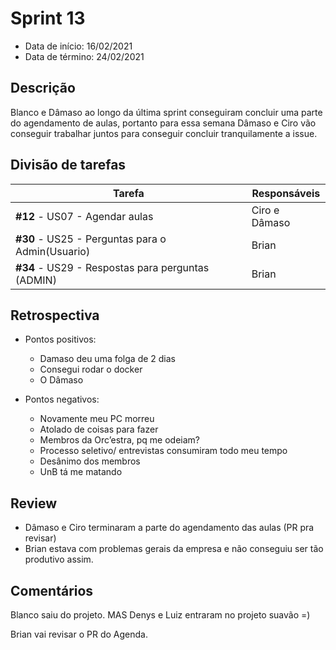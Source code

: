 # Sprint 13

- Data de início: 16/02/2021
- Data de término: 24/02/2021

## Descrição

Blanco e Dâmaso ao longo da última sprint conseguiram concluir uma parte do agendamento de aulas, portanto para essa semana Dâmaso e Ciro vão conseguir trabalhar juntos para conseguir concluir tranquilamente a issue.

## Divisão de tarefas

|Tarefa|Responsáveis|
|------|------------|
|**#12** - US07 - Agendar aulas|Ciro e Dâmaso|
|**#30** - US25 - Perguntas para o Admin(Usuario)|Brian|
|**#34** - US29 - Respostas para perguntas (ADMIN)|Brian|

## Retrospectiva

* Pontos positivos:
    * Damaso deu uma folga de 2 dias
    * Consegui rodar o docker
    * O Dâmaso

* Pontos negativos:
    * Novamente meu PC morreu
    * Atolado de coisas para fazer
    * Membros da Orc’estra, pq me odeiam?
    * Processo seletivo/ entrevistas consumiram todo meu tempo
    * Desânimo dos membros
    * UnB tá me matando

## Review

* Dâmaso e Ciro terminaram a parte do agendamento das aulas (PR pra revisar)
* Brian estava com problemas gerais da empresa e não conseguiu ser tão produtivo assim.

## Comentários

Blanco saiu do projeto. MAS Denys e Luiz entraram no projeto suavão =)

Brian vai revisar o PR do Agenda.